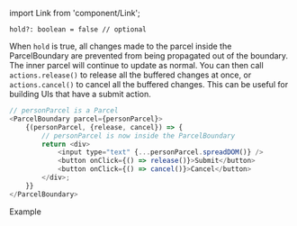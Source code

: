 import Link from 'component/Link';

```flow
hold?: boolean = false // optional
```

When `hold` is true, all changes made to the parcel inside the ParcelBoundary are prevented from being propagated out of the boundary. The inner parcel will continue to update as normal. You can then call `actions.release()` to release all the buffered changes at once, or `actions.cancel()` to cancel all the buffered changes. This can be useful for building UIs that have a submit action.

```js
// personParcel is a Parcel
<ParcelBoundary parcel={personParcel}>
    {(personParcel, {release, cancel}) => {
        // personParcel is now inside the ParcelBoundary
        return <div>
            <input type="text" {...personParcel.spreadDOM()} />
            <button onClick={() => release()}>Submit</button>
            <button onClick={() => cancel()}>Cancel</button>
        </div>;
    }}
</ParcelBoundary>
```

<Link to="/examples/parcelboundary-hold">Example</Link>

